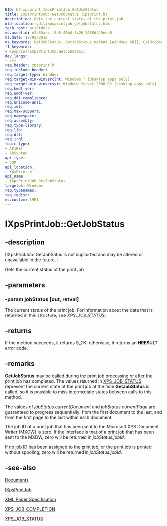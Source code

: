 ```yaml
---
UID: NF:xpsprint.IXpsPrintJob.GetJobStatus
title: IXpsPrintJob::GetJobStatus (xpsprint.h)
description: Gets the current status of the print job.
old-location: gdi\ixpsprintjob_getjobstatus.htm
tech.root: printdocs
ms.assetid: e2a55aec-f8a5-40b4-8c26-1488df49eed0
ms.date: 12/05/2018
ms.keywords: GetJobStatus, GetJobStatus method [Windows GDI], GetJobStatus method [Windows GDI],IXpsPrintJob interface, IXpsPrintJob interface [Windows GDI],GetJobStatus method, IXpsPrintJob.GetJobStatus, IXpsPrintJob::GetJobStatus, gdi.ixpsprintjob_getjobstatus, xpsprint/IXpsPrintJob::GetJobStatus
f1_keywords:
- xpsprint/IXpsPrintJob.GetJobStatus
dev_langs:
- c++
req.header: xpsprint.h
req.include-header: 
req.target-type: Windows
req.target-min-winverclnt: Windows 7 [desktop apps only]
req.target-min-winversvr: Windows Server 2008 R2 [desktop apps only]
req.kmdf-ver: 
req.umdf-ver: 
req.ddi-compliance: 
req.unicode-ansi: 
req.idl: 
req.max-support: 
req.namespace: 
req.assembly: 
req.type-library: 
req.lib: 
req.dll: 
req.irql: 
topic_type:
- APIRef
- kbSyntax
api_type:
- COM
api_location:
- XpsPrint.h
api_name:
- IXpsPrintJob.GetJobStatus
targetos: Windows
req.typenames: 
req.redist: 
ms.custom: 19H1
---
```


# IXpsPrintJob::GetJobStatus


## -description


<p class="CCE_Message">[IXpsPrintJob::GetJobSatus is not supported and may be altered or unavailable in the future. ]

Gets the current status of the print job.


## -parameters




### -param jobStatus [out, retval]

The current status of the print job. For information about the data that is returned in this structure, see <a href="https://docs.microsoft.com/windows/win32/api/xpsprint/ns-xpsprint-xps_job_status">XPS_JOB_STATUS</a>.


## -returns



If the method succeeds, it returns S_OK; otherwise, it returns an <b>HRESULT</b> error code.




## -remarks



<b>GetJobStatus</b> may be called during the print job processing or after the print job has completed. The values returned in <a href="https://docs.microsoft.com/windows/win32/api/xpsprint/ns-xpsprint-xps_job_status">XPS_JOB_STATUS</a> represent   the current state of the print job at the time <b>GetJobStatus</b> is called, so it is possible to miss intermediate states between calls to this method.

The values of <i>jobStatus.currentDocument</i> and <i>jobStatus.currentPage</i> are guaranteed to progress sequentially: from the first document to the last,  and  from the first page to the last within each document.

The job ID of a print job that has been  sent to the Microsoft XPS Document Writer (MXDW) is zero. If the interface is that of a print job that has been sent to the MXDW,  zero will be returned in <i>jobStatus.jobId</i>.

If no job ID has been assigned to the print job, or the print job is printed without spooling, zero will be returned in <i>jobStatus.jobId</i>.




## -see-also




<a href="https://docs.microsoft.com/previous-versions/windows/desktop/dd316975(v=vs.85)">Documents</a>



<a href="https://docs.microsoft.com/windows/desktop/api/xpsprint/nn-xpsprint-ixpsprintjob">IXpsPrintJob</a>



<a href="https://www.microsoft.com/download/details.aspx?id=11816">XML Paper Specification</a>



<a href="https://docs.microsoft.com/windows/win32/api/xpsprint/ne-xpsprint-xps_job_completion">XPS_JOB_COMPLETION</a>



<a href="https://docs.microsoft.com/windows/win32/api/xpsprint/ns-xpsprint-xps_job_status">XPS_JOB_STATUS</a>
 

 


